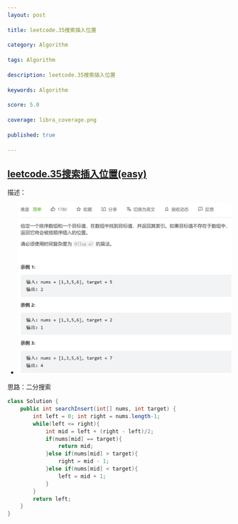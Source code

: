 ```yaml
---
layout: post

title: leetcode.35搜索插入位置

category: Algorithm

tags: Algorithm

description: leetcode.35搜索插入位置

keywords: Algorithm

score: 5.0

coverage: libra_coverage.png

published: true

---
```


##  [leetcode.35搜索插入位置(easy)](https://leetcode.cn/problems/search-insert-position/)

描述：

- ![image-20221113093708989](/assets/imgs/image-20221113093708989.png)

思路：二分搜索

```java
class Solution {
    public int searchInsert(int[] nums, int target) {
        int left = 0; int right = nums.length-1;
        while(left <= right){
            int mid = left + (right - left)/2;
            if(nums[mid] == target){
                return mid;
            }else if(nums[mid] > target){
                right = mid - 1;
            }else if(nums[mid] < target){
                left = mid + 1;
            }
        }
        return left;
    }
}
```

